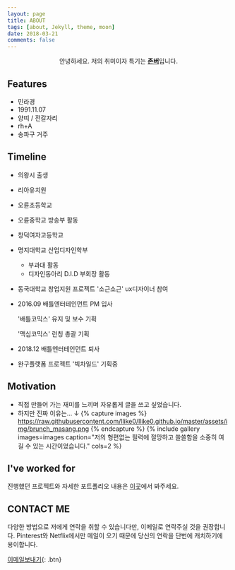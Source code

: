 ```yaml
---
layout: page
title: ABOUT
tags: [about, Jekyll, theme, moon]
date: 2018-03-21
comments: false
---
```

    
<center>안녕하세요. 저의 취미이자 특기는 <a href="https://namu.wiki/w/%EC%A1%B4%EB%B2%84"><b>존버</b></a>입니다.</center>



## Features
* 민라경
* 1991.11.07
* 양띠 / 전갈자리
* rh+A
* 송파구 거주



## Timeline
* 의왕시 출생
* 리아유치원
* 오륜초등학교
* 오륜중학교
    방송부 활동
* 창덕여자고등학교
* 명지대학교 산업디자인학부
    * 부과대 활동
    * 디자인동아리 D.I.D 부회장 활동
    
* 동국대학교 창업지원 프로젝트 '소근소근' ux디자이너 참여
* 2016.09 배틀엔터테인먼트 PM 입사

    '배틀코믹스' 유지 및 보수 기획
    
    '맥심코믹스' 런칭 총괄 기획
    
* 2018.12 배틀엔터테인먼트 퇴사
* 완구플랫폼 프로젝트 '빅차일드' 기획중



## Motivation
* 직접 만들어 가는 재미를 느끼며 자유롭게 글을 쓰고 싶었습니다.
* 하지만 진짜 이유는... ↓
{% capture images %}
    https://raw.githubusercontent.com/llike0/llike0.github.io/master/assets/img/brunch_masang.png
{% endcapture %}
{% include gallery images=images caption="저의 형편없는 필력에 절망하고 쓸쓸함을 소중히 여길 수 있는 시간이었습니다." cols=2 %}



## I've worked for

진행했던 프로젝트와 자세한 포트폴리오 내용은 [이곳](http://llike0.github.io/projects/)에서 봐주세요.



## CONTACT ME

다양한 방법으로 저에게 연락을 취할 수 있습니다만, 이메일로 연락주실 것을 권장합니다.
Pinterest와 Netflix에서만 메일이 오기 때문에 당신의 연락을 단번에 캐치하기에 용이합니다.

[이메일보내기](mailto:minrk1107@gmail.com){: .btn}

